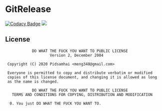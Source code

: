 # GitRelease
[![Codacy Badge](https://api.codacy.com/project/badge/Grade/b10bd3921d5f44d893578f8a8249184b)](https://app.codacy.com/gh/Pidsamhai/GitRelease?utm_source=github.com&utm_medium=referral&utm_content=Pidsamhai/GitRelease&utm_campaign=Badge_Grade_Dashboard)
[![](https://jitpack.io/v/Pidsamhai/GitRelease.svg)](https://jitpack.io/#Pidsamhai/GitRelease)

## License
```
            DO WHAT THE FUCK YOU WANT TO PUBLIC LICENSE
                    Version 2, December 2004

 Copyright (C) 2020 Pidsamhai <meng348@gmail.com>

 Everyone is permitted to copy and distribute verbatim or modified
 copies of this license document, and changing it is allowed as long
 as the name is changed.

            DO WHAT THE FUCK YOU WANT TO PUBLIC LICENSE
   TERMS AND CONDITIONS FOR COPYING, DISTRIBUTION AND MODIFICATION

  0. You just DO WHAT THE FUCK YOU WANT TO.
```
